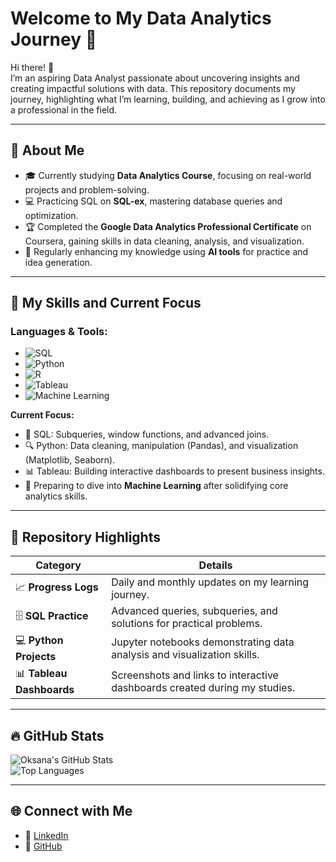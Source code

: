 # Welcome to My Data Analytics Journey 🚀

Hi there! 👋  
I’m an aspiring Data Analyst passionate about uncovering insights and creating impactful solutions with data. This repository documents my journey, highlighting what I’m learning, building, and achieving as I grow into a professional in the field.

---

## 🌟 About Me  
- 🎓 Currently studying **Data Analytics Course**, focusing on real-world projects and problem-solving.
- 💻 Practicing SQL on **SQL-ex**, mastering database queries and optimization.
- 🏆 Completed the **Google Data Analytics Professional Certificate** on Coursera, gaining skills in data cleaning, analysis, and visualization.
- 🤖 Regularly enhancing my knowledge using **AI tools** for practice and idea generation.

---

## 🎯 My Skills and Current Focus  

### **Languages & Tools:**  
- ![SQL](https://img.shields.io/badge/-SQL-4479A1?style=flat&logo=postgresql&logoColor=white) 
- ![Python](https://img.shields.io/badge/-Python-3776AB?style=flat&logo=python&logoColor=white) 
- ![R](https://img.shields.io/badge/-R-276DC3?style=flat&logo=r&logoColor=white) 
- ![Tableau](https://img.shields.io/badge/-Tableau-E97627?style=flat&logo=tableau&logoColor=white) 
- ![Machine Learning](https://img.shields.io/badge/-Machine%20Learning-0071C5?style=flat&logo=tensorflow&logoColor=white)

**Current Focus:**  
- 🚀 SQL: Subqueries, window functions, and advanced joins.  
- 🔍 Python: Data cleaning, manipulation (Pandas), and visualization (Matplotlib, Seaborn).  
- 📊 Tableau: Building interactive dashboards to present business insights.  
- 🌱 Preparing to dive into **Machine Learning** after solidifying core analytics skills.

---

## 📂 Repository Highlights  

| **Category**          | **Details**                                                                                          |
|------------------------|------------------------------------------------------------------------------------------------------|
| 📈 **Progress Logs**   | Daily and monthly updates on my learning journey.                                                   |
| 🗄️ **SQL Practice**     | Advanced queries, subqueries, and solutions for practical problems.                                |
| 💻 **Python Projects**  | Jupyter notebooks demonstrating data analysis and visualization skills.                            |
| 📊 **Tableau Dashboards** | Screenshots and links to interactive dashboards created during my studies.                         |

---

## 🔥 GitHub Stats  
![Oksana's GitHub Stats](https://github-readme-stats.vercel.app/api?username=ilanabatavraam&show_icons=true&theme=radical)  
![Top Languages](https://github-readme-stats.vercel.app/api/top-langs/?username=ilanabatavraam&layout=compact&theme=radical)

---

## 🌐 Connect with Me  
- 💼 [LinkedIn](https://www.linkedin.com/in/ilba/)  
- 🐙 [GitHub](https://github.com/ilanabatavraam)  

